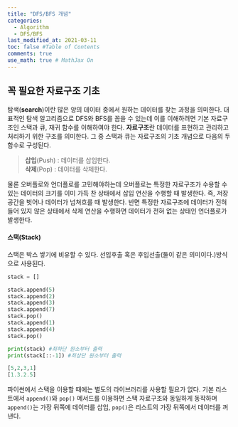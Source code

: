 ```yaml
---
title: "DFS/BFS 개념"
categories: 
  - Algorithm
  - DFS/BFS
last_modified_at: 2021-03-11
toc: false #Table of Contents
comments: true
use_math: true # MathJax On
---
```


## 꼭 필요한 자료구조 기초

탐색(**search**)이란 많은 양의 데이터 중에서 원하는 데이터를 찾는 과정을 의미한다. 대표적인 탐색 알고리즘으로 DFS와 BFS를 꼽을 수 있는데 이를 이해하려면 기본 자료구조인 스택과 큐, 재귀 함수를 이해하여야 한다. **자료구조**란 데이터를 표현하고 관리하고 처리하기 위한 구조를 의미한다. 그 중 스택과 큐는 자료구조의 기초 개념으로 다음의 두 함수로 구성된다.
> **삽입**(Push) : 데이터를 삽입한다. <br>
> **삭제**(Pop) : 데이터를 삭제한다.

물론 오버플로와 언더플로를 고민해야하는데 오버플로는 특정한 자료구조가 수용할 수 있는 데이터의 크기를 이미 가득 찬 상태에서 삽입 연산을 수행할 때 발생한다. 즉, 저장 공간을 벗어나 데이터가 넘쳐흐를 때 발생한다. 반면 특정한 자료구조에 데이터가 전혀 들어 있지 않은 상태에서 삭제 연산을 수행하면 데이터가 전혀 없는 상태인 언더플로가 발생한다.

#### 스택(Stack)

스택은 박스 쌓기에 비유할 수 있다. 선입후출 혹은 후입선출(둘이 같은 의미이다.)방식으로 사용된다.
```python
stack = []

stack.append(5)
stack.append(2)
stack.append(3)
stack.append(7)
stack.pop()
stack.append(1)
stack.append(4)
stack.pop()

print(stack) #최하단 원소부터 출력
print(stack[::-1]) #최상단 원소부터 출력
```
```python
[5,2,3,1]
[1.3.2.5]
```
파이썬에서 스택을 이용할 때에는 별도의 라이브러리를 사용할 필요가 없다. 기본 리스트에서 `append()`와 `pop()` 메서드를 이용하면 스택 자료구조와 동일하게 동작하며 `append()`는 가장 뒤쪽에 데이터를 삽입, `pop()`은 리스트의 가장 뒤쪽에서 데이터를 꺼낸다.

